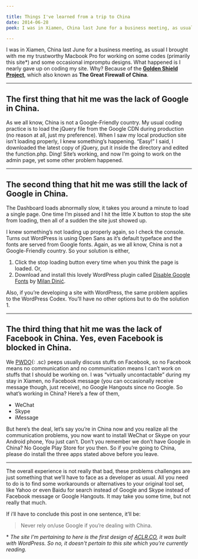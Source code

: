 ```yaml
---

title: Things I've learned from a trip to China
date: 2014-06-28
peek: I was in Xiamen, China last June for a business meeting, as usual I brought with me my trustworthy Macbook Pro for working on some codes (primarily this site) and some occasional impromptu designs. What happened is I nearly gave up on coding my site.

---
```


I was in Xiamen, China last June for a business meeting, as usual I brought with me my trustworthy Macbook Pro for working on some codes (primarily this site*) and some occasional impromptu designs. What happened is I nearly gave up on coding my site. Why? Because of the [**Golden Shield Project**](http://en.wikipedia.org/wiki/Golden_Shield_Project), which also known as **The Great Firewall of China**.

****

## The first thing that hit me was the lack of Google in China.

As we all know, China is not a Google-Friendly country. My usual coding practice is to load the jQuery file from the Google CDN during production (no reason at all, just my preference). When I saw my local production site isn’t loading properly, I knew something’s happening. “Easy!” I said, I downloaded the latest copy of jQuery, put it inside the directory and edited the function.php. Ding! Site’s working, and now I’m going to work on the admin page, yet some other problem happened.

****

## The second thing that hit me was still the lack of Google in China.

The Dashboard loads abnormally slow, it takes you around a minute to load a single page. One time I’m pissed and I hit the little X button to stop the site from loading, then all of a sudden the site just showed up.

I knew something’s not loading up properly again, so I check the console. Turns out WordPress is using Open Sans as it’s default typeface and the fonts are served from Google fonts. Again, as we all know, China is not a Google-Friendly country. So your solution is either,

1. Click the stop loading button every time when you think the page is loaded. Or,
2. Download and install this lovely WordPress plugin called [Disable Google Fonts](https://wordpress.org/plugins/disable-google-fonts/) by [Milan Dinić](http://blog.milandinic.com/).

Also, if you’re developing a site with WordPress, the same problem applies to the WordPress Codex. You’ll have no other options but to do the solution 1.

****

## The third thing that hit me was the lack of Facebook in China. Yes, even Facebook is blocked in China.

We [PWDO](http://pwdo.org "Philippine Web Designers Organization"){: .sc} peeps usually discuss stuffs on Facebook, so no Facebook means no communication and no communication means I can’t work on stuffs that I should be working on. I was “virtually uncontactable” during my stay in Xiamen, no Facebook message (you can occasionally receive message though, just receive), no Google Hangouts since no Google. So what’s working in China? Here’s a few of them,

- WeChat
- Skype
- iMessage

But here’s the deal, let’s say you’re in China now and you realize all the communication problems, you now want to install WeChat or Skype on your Android phone, You just can’t. Don’t you remember we don’t have Google in China? No Google Play Store for you then. So if you’re going to China, please do install the three apps stated above before you leave.

****

The overall experience is not really that bad, these problems challenges are just something that we’ll have to face as a developer as usual. All you need to do is to find some workarounds or alternatives to your original tool set, like Yahoo or even Baidu for search instead of Google and Skype instead of Facebook message or Google Hangouts. It may take you some time, but not really that much.

If i’ll have to conclude this post in one sentence, it’ll be:

> Never rely on/use Google if you’re dealing with China.

\* _The site I'm pertaining to here is the first design of [ACLR.CO](http://themissingbulb.com/aclr), it was built with WordPress. So no, it doesn't pertain to this site which you're currently reading._
